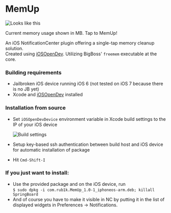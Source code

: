 MemUp
=====
![Looks like this](http://i.imgur.com/JEX5sez.png)

Current memory usage shown in MB. Tap to MemUp!

An iOS NotificationCenter plugin offering a single-tap memory cleanup solution.  
Created using [iOSOpenDev](https://github.com/kokoabim/iOSOpenDev). 
Utilizing BigBoss' `freemem` executable at the core.

### Building requirements
* Jailbroken iOS device running iOS 6 (not tested on iOS 7 because there is no JB yet)  
* Xcode and [iOSOpenDev](http://iosopendev.com/download/) installed  

### Installation from source
* Set `iOSOpenDevDevice` environment variable in Xcode build settings to the IP of your iOS device  
  
  ![Build settings](http://i.imgur.com/t8UpZ2N.png)  
* Setup key-based ssh authentication between build host and iOS device for automatic installation of package  
* Hit `Cmd-Shift-I`

### If you just want to install:
* Use the provided package and on the iOS device, run  
`$ sudo dpkg -i com.rub1k.MemUp_1.0-1_iphoneos-arm.deb; killall SpringBoard`  
* And of course you have to make it visible in NC by putting it in the list of displayed widgets in Preferences -> Notifications.
